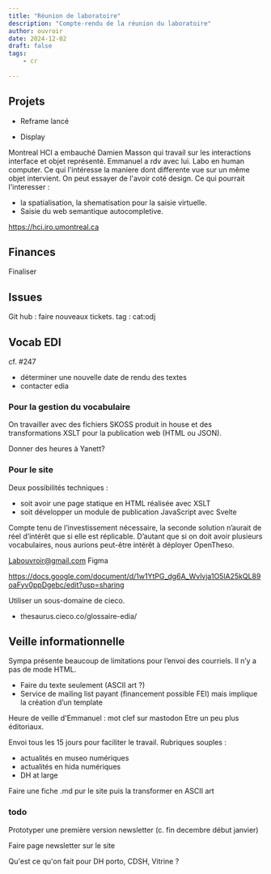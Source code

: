 ```yaml
---
title: "Réunion de laboratoire"
description: "Compte-rendu de la réunion du laboratoire"
author: ouvroir
date: 2024-12-02
draft: false
tags:
    - cr 
    
---
```


## 

## Projets

- Reframe lancé 

- Display

Montreal HCI a embauché Damien Masson qui travail sur les interactions interface et objet représenté. Emmanuel a rdv avec lui. Labo en human computer. 
Ce qui l'intéresse la maniere dont differente vue sur un même objet intervient. 
On peut essayer de l'avoir coté design. 
Ce qui pourrait l'interesser : 
- la spatialisation, la shematisation pour la saisie virtuelle. 
- Saisie du web semantique autocompletive. 

https://hci.iro.umontreal.ca

## Finances

Finaliser 


## Issues

Git hub : faire nouveaux tickets. 
tag : cat:odj

## Vocab EDI

cf. #247

- déterminer une nouvelle date de rendu des textes 
- contacter edia

### Pour la gestion du vocabulaire

On travailler avec des fichiers SKOSS produit in house et des transformations XSLT pour la publication web (HTML ou JSON).

Donner des heures à Yanett?

### Pour le site

Deux possibilités techniques :
- soit avoir une page statique en HTML réalisée avec XSLT
- soit développer un module de publication JavaScript avec Svelte

Compte tenu de l’investissement nécessaire, la seconde solution n’aurait de réel d’intérêt que si elle est réplicable. D’autant que si on doit avoir plusieurs vocabulaires, nous aurions peut-être intérêt à déployer OpenTheso.


Labouvroir@gmail.com
Figma

https://docs.google.com/document/d/1w1YtPG_dg6A_Wvlvja1O5lA25kQL89oaFyv0ppDgebc/edit?usp=sharing


Utiliser un sous-domaine de cieco.
- thesaurus.cieco.co/glossaire-edia/

## Veille informationnelle

Sympa présente beaucoup de limitations pour l’envoi des courriels. Il n’y a pas de mode HTML.

- Faire du texte seulement (ASCII art ?)
- Service de mailing list payant (financement possible FEI) mais implique la création d’un template

Heure de veille d'Emmanuel : mot clef sur mastodon
Etre un peu plus éditoriaux. 

Envoi tous les 15 jours pour faciliter le travail. 
Rubriques souples :
- actualités en museo numériques
- actualités en hida numériques
- DH at large 

Faire une fiche .md pur le site puis la transformer en ASCII art





### todo 

Prototyper une première version newsletter (c. fin decembre début janvier)



Faire page newsletter sur le site

Qu'est ce qu'on fait pour DH porto, CDSH, Vitrine ?
